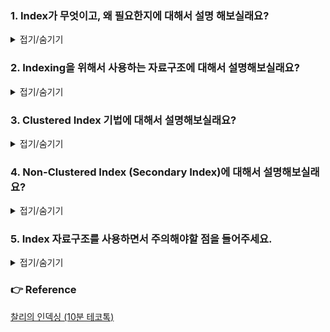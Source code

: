 ### 1. Index가 무엇이고, 왜 필요한지에 대해서 설명 해보실래요?

<details>
<summary>접기/숨기기</summary>
<div markdown="1">

인덱스란 DB에서 table의 원하는 데이터를 조회하는데 있어서 성능 향상을 위해 사용하는 자료구조입니다.

인덱싱이 필요한 이유는 본질적으로 **검색 성능의 향상**에 있다고 보시면 되는데요, 
물론 검색 성능이 느려도 문제겠으나, 검색 성능이 지나치게 느린 경우 jvm의 경우 timeout 설정이 있는데 timeout 설정치를 넘도록 delay가 걸리는 경우
application에서는 오류를 일으킵니다.

</div>
</details>

### 2. Indexing을 위해서 사용하는 자료구조에 대해서 설명해보실래요?

<details>
<summary>접기/숨기기</summary>
<div markdown="1">

첫번쨰로 Hash Table입니다. Hash Table의 경우 단일 데이터를 탐색하는데 투입되는 시간복잡도는 O(1)입니다. 위의 특징 때문에 Memory 기반의 DB (예를 들어 Redis)에서는 
Hash Table로 인덱스를 관리하게됩니다.

두번째로는 RDB에서는 B+, B- Tree 자료구조가 사용됩니다. O(1)의 복잡도를 가지는 Hash Table이 RDB에서도 유리하지 않을까라는 의문을 가지실수도 있으나, 탐색 쿼리는 
단일 데이터를 찾는 것만 이뤄지지 않고, **범위 탐색도 이뤄진다는 것을 고려해볼 필요가 있습니다.** Hash Table의 경우 단일 데이터를 찾아오는데 O(1)일수는 있겠으나, 여러개의 데이터를 찾는데는 여러번의 검색 쿼리를 
수행할 필요가 있기 때문에 성능 저하가 발생합니다.

따라서 시간복잡도가 O(logN)이지만 데이터 삽입, 삭제시 정렬이 된다는 특징을 가진 Binary Tree가 고려가 될수 있으나, Binary Tree의 경우 데이터의 패턴에 따라서 불균형이 발생할 가능성이 존재하기 때문에 
특정 데이터에 대해서는 성능이 높고, 특정 데이터에 대해서는 성능이 낮은 불균일한 탐색 성능을 제공할 우려가 있습니다.

따라서 데이터 삽입, 삭제가 일어나는 상황에서도 균형을 이루는 B+, B- Tree가 RDB에서는 인덱싱 자료구조로 채택됩니다.

</div>
</details>

### 3. Clustered Index 기법에 대해서 설명해보실래요?

<details>
<summary>접기/숨기기</summary>
<div markdown="1">

Clustered Index는 인덱스에 저장된 데이터가 정렬되어 있다는 특징을 가집니다. 따라서 leaf page와 data page가 일치한다는 특징을 보이며, 
data가 정렬되어있다는 특징 덕분에 **Select절의 성능 향상을 기대할 수 있습니다.** 그러나, Data가 정렬되어있기 때문에 Create, Update, Delete 절에 대해서는
성능 저하가 발생하게됩니다. **(쉬운 예시만 보자면, 0~100번의 인덱스를 가지는 정렬된 배열이 있고, 중간에 순위가 50번째인 데이터가 삽입되는 상황을 생각해보면 됩니다. 50번째에 데이터를 삽입하면 이후의 데이터를 다 밀어야하기 때문에 성능은 끔찍할겁니다.)**

![](./img/clustered-index-example.png)

그리고 Clustered Index의 경우 data가 정렬되어있다는 특징 덕분에 캐시의 지역성으로 인해 Select절의 추가적인 성능 향상도 기대해볼 수 있는 특징도 존재합니다.

Clustered Index는 table당 하나만 존재가 가능하고, PK 제약조건을 사용하게 된다면 자동 생성이 된다는 특징을 가집니다. (다르게 말하면, Clustered Index는 PK를 위한 인덱싱 기법이라고 보시면 되겠습니다.)

</div>
</details>

### 4. Non-Clustered Index (Secondary Index)에 대해서 설명해보실래요?

<details>
<summary>접기/숨기기</summary>
<div markdown="1">

Non-Clustered Index는 Clustered Index와는 다르게 데이터가 정렬되지 않는다는 특징을 가집니다. 정확하게 말하면, Leaf page는 정렬이 되지만, Data page는 정렬이 되지 않는겁니다.

그리고 Leaf page에서는 Data page의 주소를 각각 가지는 형태로 저장이 된다는것도 특징입니다.

위의 특징들로 인해서 Non-Clustered index는 Clustered Index에 비해서 Select 절의 성능이 낮다는 특징이 있으나, 나머지 Create, Update, Delete절에 대해서는 Clustered Index에 비해서 성능이 높게 측정되는 특징을 가집니다.

Non-clustered Index는 Unique 제약조건을 걸면 자동 생성된다는 특징이 있으며, Non-clustered Index는 한 테이블에 여러개가 동시에 존재 가능합니다. 
이러한 특성 덕분에 FK를 저장하기 위한 자료구조로도 활용이 됩니다.

![](./img/non-clustered-index-example.png)

</div>
</details>

### 5. Index 자료구조를 사용하면서 주의해야할 점을 들어주세요.

<details>
<summary>접기/숨기기</summary>
<div markdown="1">

* Index는 별도의 자료구조이기 때문에 추가적인 저장공간을 요구합니다. 이는 대략 10% 정도로 알려져있습니다.
* Cardinality를 고려해야합니다. 예를 들어서, User table이 있고 인덱스로 gender라는 2짜리 cardinality를 가지는 애트리뷰트를 지정했다고 가정합니다. 그러면 gender를 통해 데이터를 조회하고도 depth를 늘려 추가 조회해야하는 상황이 발생합니다. 따라서 Index를 생성시 Cardinality가 높은 컬럼을 선정해서 채택하는게 좋습니다.
* Select를 제외한 쿼리들의 성능 하락을 유발하는 요소이기 때문에 데이터의 수정, 사입, 삭제가 자주 일어나는 애트리뷰트에 대해서는 인덱스를 적용 시 성능 하락이 발생할 수 있음을 깊이 새겨야합니다.
* 인덱싱은 본질적으로 Select절의 성능 향상에 목적을 두기 때문에, Where 절에서 자주 사용되는 컬럼인지 체크를 해줄 필요가 있습니다. 그렇지 않다면 Index를 적용할 이유가 없기 때문입니다.

> **추가적으로, 파레토의 법칙을 검색해서 알아보시면 좋습니다. 20%가 80%의 비지니스를 차지하게 된다는 법칙인데요, 이 법칙은 컴퓨터공학에서도 똑같이 적용되어 현실에서도 Command 쿼리보다는 조회 쿼리가 훨씬 많이 수행되게됩니다.**

</div>
</details>

### 👉 Reference

[찰리의 인덱싱 (10분 테코톡)](https://www.youtube.com/watch?v=P5SZaTQnVCA)